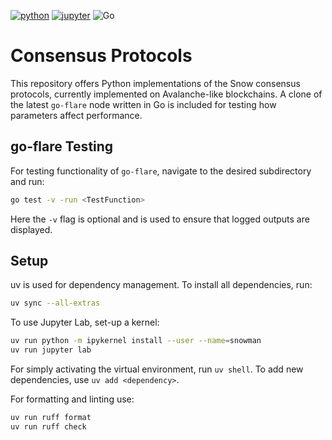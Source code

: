 [![python](https://img.shields.io/badge/Python-3.11-3776AB.svg?style=flat&logo=python&logoColor=white)](https://www.python.org)
[![jupyter](https://img.shields.io/badge/Jupyter-Lab-F37626.svg?style=flat&logo=Jupyter)](https://jupyterlab.readthedocs.io/en/stable) 
![Go](https://img.shields.io/badge/Golang-1.21.8-%2300ADD8.svg?style=flate&logo=go&logoColor=white)


# Consensus Protocols

This repository offers Python implementations of the Snow consensus protocols, currently implemented on Avalanche-like blockchains.
A clone of the latest `go-flare` node written in Go is included for testing how parameters affect performance.

## go-flare Testing

For testing functionality of `go-flare`, navigate to the desired subdirectory and run:
```bash
go test -v -run <TestFunction>
```
Here the `-v` flag is optional and is used to ensure that logged outputs are displayed.


## Setup

uv is used for dependency management. To install all dependencies, run:
```bash
uv sync --all-extras
```
To use Jupyter Lab, set-up a kernel:
```bash
uv run python -m ipykernel install --user --name=snowman
uv run jupyter lab
```
For simply activating the virtual environment, run `uv shell`. To add new dependencies, use `uv add <dependency>`.

For formatting and linting use:
```bash
uv run ruff format
uv run ruff check
```
